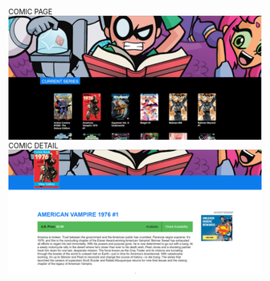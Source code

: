 COMIC PAGE
![Screenshot](https://github.com/Riki420/laravel-comics/blob/master/dc-comics.PNG)
COMIC DETAIL
![Screenshot](https://github.com/Riki420/laravel-comics/blob/master/dc-2.PNG)